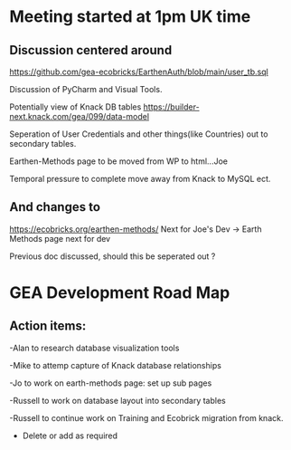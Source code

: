 
# Meeting started at 1pm UK time

## Discussion centered around

https://github.com/gea-ecobricks/EarthenAuth/blob/main/user_tb.sql 

Discussion of PyCharm and Visual Tools.

Potentially view of Knack DB tables
   https://builder-next.knack.com/gea/099/data-model

Seperation of User Credentials and other things(like Countries) out to secondary tables.

Earthen-Methods page to be moved from WP to html...Joe

Temporal pressure to complete move away from Knack to MySQL ect.

## And changes to
https://ecobricks.org/earthen-methods/ Next for Joe's Dev -> Earth Methods page next for dev  


Previous doc discussed, should this be seperated out ?
#  **GEA Development Road Map**


## Action items:
-Alan to research database visualization tools

-Mike to attemp capture of Knack database relationships

-Jo to work on earth-methods page: set up sub pages

-Russell to work on database layout into secondary tables

-Russell to continue work on Training and Ecobrick migration from knack.


- Delete or add as required
